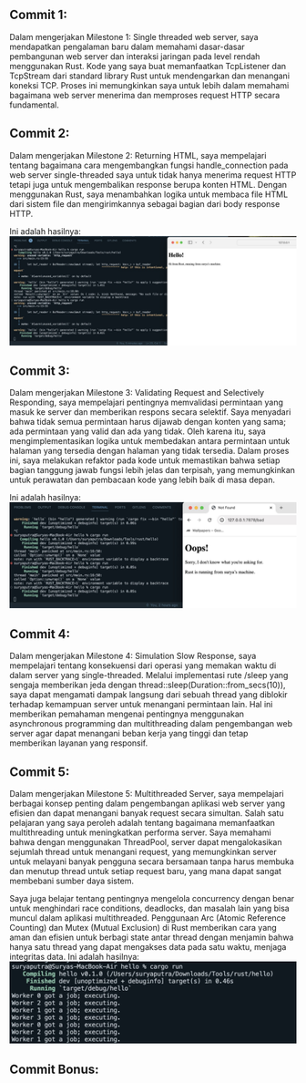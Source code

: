## Commit 1:
Dalam mengerjakan Milestone 1: Single threaded web server, saya mendapatkan pengalaman baru dalam memahami dasar-dasar pembangunan web server dan interaksi jaringan pada level rendah menggunakan Rust. Kode yang saya buat memanfaatkan TcpListener dan TcpStream dari standard library Rust untuk mendengarkan dan menangani koneksi TCP. Proses ini memungkinkan saya untuk lebih dalam memahami bagaimana web server menerima dan memproses request HTTP secara fundamental. 

## Commit 2:
Dalam mengerjakan Milestone 2: Returning HTML, saya mempelajari tentang bagaimana cara mengembangkan fungsi handle_connection pada web server single-threaded saya untuk tidak hanya menerima request HTTP tetapi juga untuk mengembalikan response berupa konten HTML. Dengan menggunakan Rust, saya menambahkan logika untuk membaca file HTML dari sistem file dan mengirimkannya sebagai bagian dari body response HTTP. 

Ini adalah hasilnya:
![Commit 2 screen capture](/assets/images/commit2.jpeg)

## Commit 3:
Dalam mengerjakan Milestone 3: Validating Request and Selectively Responding, saya mempelajari pentingnya memvalidasi permintaan yang masuk ke server dan memberikan respons secara selektif. Saya menyadari bahwa tidak semua permintaan harus dijawab dengan konten yang sama; ada permintaan yang valid dan ada yang tidak. Oleh karena itu, saya mengimplementasikan logika untuk membedakan antara permintaan untuk halaman yang tersedia dengan halaman yang tidak tersedia. Dalam proses ini, saya melakukan refaktor pada kode untuk memastikan bahwa setiap bagian tanggung jawab fungsi lebih jelas dan terpisah, yang memungkinkan untuk perawatan dan pembacaan kode yang lebih baik di masa depan.

Ini adalah hasilnya:
![Commit 3 screen capture](/assets/images/commit3.jpeg)

## Commit 4:
Dalam mengerjakan Milestone 4: Simulation Slow Response, saya mempelajari tentang konsekuensi dari operasi yang memakan waktu di dalam server yang single-threaded. Melalui implementasi rute /sleep yang sengaja memberikan jeda dengan thread::sleep(Duration::from_secs(10)), saya dapat mengamati dampak langsung dari sebuah thread yang diblokir terhadap kemampuan server untuk menangani permintaan lain. Hal ini memberikan pemahaman mengenai pentingnya menggunakan asynchronous programming dan multithreading dalam pengembangan web server agar dapat menangani beban kerja yang tinggi dan tetap memberikan layanan yang responsif.

## Commit 5:
Dalam mengerjakan Milestone 5: Multithreaded Server, saya mempelajari berbagai konsep penting dalam pengembangan aplikasi web server yang efisien dan dapat menangani banyak request secara simultan. Salah satu pelajaran yang saya peroleh adalah tentang bagaimana memanfaatkan multithreading untuk meningkatkan performa server. Saya memahami bahwa dengan menggunakan ThreadPool, server dapat mengalokasikan sejumlah thread untuk menangani request, yang memungkinkan server untuk melayani banyak pengguna secara bersamaan tanpa harus membuka dan menutup thread untuk setiap request baru, yang mana dapat sangat membebani sumber daya sistem.

Saya juga belajar tentang pentingnya mengelola concurrency dengan benar untuk menghindari race conditions, deadlocks, dan masalah lain yang bisa muncul dalam aplikasi multithreaded. Penggunaan Arc (Atomic Reference Counting) dan Mutex (Mutual Exclusion) di Rust memberikan cara yang aman dan efisien untuk berbagi state antar thread dengan menjamin bahwa hanya satu thread yang dapat mengakses data pada satu waktu, menjaga integritas data.
Ini adalah hasilnya:
![Commit 5 screen capture](/assets/images/commit5.jpeg)

## Commit Bonus:
